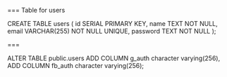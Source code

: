 ===
Table for users

CREATE TABLE users (
id SERIAL PRIMARY KEY,
name TEXT NOT NULL,
email VARCHAR(255) NOT NULL UNIQUE,
password TEXT NOT NULL
);

===

ALTER TABLE public.users
    ADD COLUMN g_auth character varying(256),
    ADD COLUMN fb_auth character varying(256);
